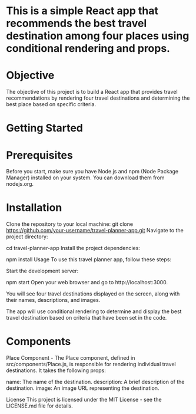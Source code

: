 # This is a simple React app that recommends the best travel destination among four places using conditional rendering and props.

# Objective
The objective of this project is to build a React app that provides travel recommendations by rendering four travel destinations and determining the best place based on specific criteria.

# Getting Started

# Prerequisites
Before you start, make sure you have Node.js and npm (Node Package Manager) installed on your system. You can download them from nodejs.org.

# Installation
Clone the repository to your local machine:
git clone https://github.com/your-username/travel-planner-app.git
Navigate to the project directory:

cd travel-planner-app
Install the project dependencies:


npm install
Usage
To use this travel planner app, follow these steps:

Start the development server:

npm start
Open your web browser and go to http://localhost:3000.

You will see four travel destinations displayed on the screen, along with their names, descriptions, and images.

The app will use conditional rendering to determine and display the best travel destination based on criteria that have been set in the code.

# Components
Place Component - 
The Place component, defined in src/components/Place.js, is responsible for rendering individual travel destinations. It takes the following props:

name: The name of the destination.
description: A brief description of the destination.
image: An image URL representing the destination.


License
This project is licensed under the MIT License - see the LICENSE.md file for details.
